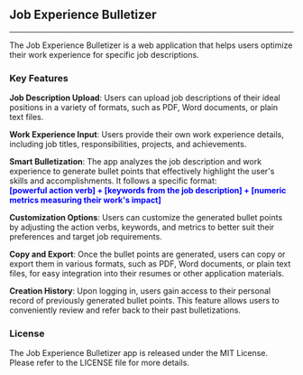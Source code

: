 ## Job Experience Bulletizer
***
The Job Experience Bulletizer is a web application that helps users optimize their work experience for specific job descriptions. 


### Key Features

**Job Description Upload**: Users can upload job descriptions of their ideal positions in a variety of formats, such as PDF, Word documents, or plain text files.

**Work Experience Input**: Users provide their own work experience details, including job titles, responsibilities, projects, and achievements.

**Smart Bulletization**: The app analyzes the job description and work experience to generate bullet points that effectively highlight the user's skills and accomplishments. It follows a specific format: </br>
 <span style="color: blue;">**[powerful action verb] + [keywords from the job description] + [numeric metrics measuring their work's impact]**</span>

**Customization Options**: Users can customize the generated bullet points by adjusting the action verbs, keywords, and metrics to better suit their preferences and target job requirements.

**Copy and Export**: Once the bullet points are generated, users can copy or export them in various formats, such as PDF, Word documents, or plain text files, for easy integration into their resumes or other application materials.

**Creation History**: Upon logging in, users gain access to their personal record of previously generated bullet points. This feature allows users to conveniently review and refer back to their past bulletizations. 


### License

The Job Experience Bulletizer app is released under the MIT License. Please refer to the LICENSE file for more details.